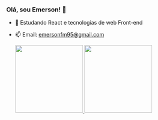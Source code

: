 ### Olá, sou Emerson! 👋

- 🌱 Estudando React e tecnologias de web Front-end
- 📫 Email: emersonfm95@gmail.com

    <div>
	<a href="https://github.com/emersonfmorais">
	<img height="180em" src="https://github-readme-stats.vercel.app/api?username=emersonfmorais&show_icons=true&theme=dracula&include_all_commits=true&count_private=true"/>
	<img height="180em" src="https:github-readme-stats.vercel.app/api/top-langs/?username=emersonfmorais&layout=compact&langs_count=16&theme=dracula">
    </div>    
